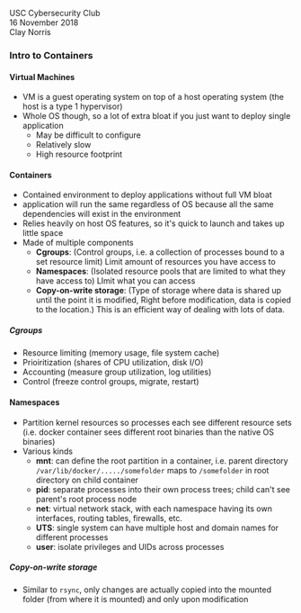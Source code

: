 USC Cybersecurity Club   
16 November 2018    
Clay Norris   

### Intro to Containers

#### Virtual Machines

- VM is a guest operating system on top of a host operating system (the host is a type 1 hypervisor)
- Whole OS though, so a lot of extra bloat if you just want to deploy single application
    - May be difficult to configure
    - Relatively slow
    - High resource footprint

#### Containers

- Contained environment to deploy applications without full VM bloat
- application will run the same regardless of OS because all the same dependencies will exist in the environment
- Relies heavily on host OS features, so it's quick to launch and takes up little space
- Made of multiple components
    - **Cgroups**: (Control groups, i.e. a collection of processes bound to a set resource limit) Limit amount of resources you have access to
    - **Namespaces**: (Isolated resource pools that are limited to what they have access to) LImit what you can access
    - **Copy-on-write storage**: (Type of storage where data is shared up until the point it is modified, Right before modification, data is copied to the location.) This is an efficient way of dealing with lots of data.

##### Cgroups
- Resource limiting (memory usage, file system cache)
- Prioiritization (shares of CPU utilization, disk I/O)
- Accounting (measure group utilization, log utilities)
- Control (freeze control groups, migrate, restart) 

#### Namespaces
- Partition kernel resources so processes each see different resource sets (i.e. docker container sees different root binaries than the native OS binaries)
- Various kinds
    - **mnt**: can define the root partition in a container, i.e. parent directory `/var/lib/docker/...../somefolder` maps to `/somefolder` in root directory on child container
    - **pid**: separate processes into their own process trees; child can't see parent's root process node
    - **net**: virtual network stack, with each namespace having its own interfaces, routing tables, firewalls, etc.
    - **UTS**: single system can have multiple host and domain names for different processes
    - **user**: isolate privileges and UIDs across processes

##### Copy-on-write storage

- Similar to `rsync`, only changes are actually copied into the mounted folder (from where it is mounted) and only upon modification
